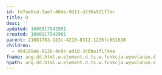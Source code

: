 ```yaml
---
id: fd7ae6cd-3ae7-40de-9d11-d236a921f7bc
title: D
desc: ''
updated: 1608917942981
created: 1608917942981
parent: 21881783-123c-4210-8312-1235fc051610
children:
  - 464189a6-0128-4c8c-ad18-3c6ba1f174ea
fname: ang.dd.html.w.element.d.ts.w.funkcja.wywolanie.d
hpath: ang.dd.html.w.element.d.ts.w.funkcja.wywolanie.d
---
```



